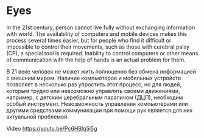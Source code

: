 # Eyes
In the 21st century, person cannot live fully without exchanging information with world.
The availability of computers and mobile devices makes this process several times easier, but for people
who find it difficult or impossible to control their movements, such as those with cerebral palsy (CP),
a special tool is required. Inability to control computers or other means of communication
with the help of hands is an actual problem for them.


В 21 веке человек не может жить полноценно без обмена информацией с внешним миром. 
Наличие компьютеров и мобильных устройств позволяет в несколько раз упростить этот процесс, но для людей, 
которым трудно или невозможно управлять своими движениями, например, с детским церебральным параличом (ДЦП), 
необходим особый инструмент. Невозможность управления компьютерами или другими средствами коммуникации 
при помощи рук является для них актуальной проблемой. 

Video https://youtu.be/Pc6HBlq5l5g
